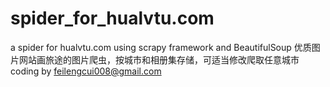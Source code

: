 spider_for_hualvtu.com
======================

a spider for hualvtu.com using scrapy framework and BeautifulSoup 优质图片网站画旅途的图片爬虫，按城市和相册集存储，可适当修改爬取任意城市 coding by feilengcui008@gmail.com 
